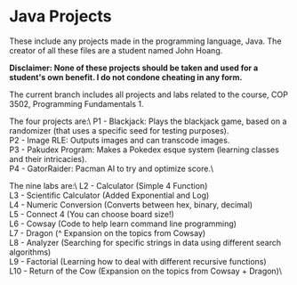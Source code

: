 # Java Projects
These include any projects made in the programming language, Java.
The creator of all these files are a student named John Hoang.

**Disclaimer: None of these projects should be taken and used for a student's own benefit. I do not condone cheating in any form.**

The current branch includes all projects and labs related to the course, COP 3502, Programming Fundamentals 1. 

The four projects are:\\
P1 - Blackjack: Plays the blackjack game, based on a randomizer (that uses a specific seed for testing purposes).\
P2 - Image RLE: Outputs images and can transcode images.\
P3 - Pakudex Program: Makes a Pokedex esque system (learning classes and their intricacies).\
P4 - GatorRaider: Pacman AI to try and optimize score.\

The nine labs are:\\
L2 - Calculator (Simple 4 Function)\
L3 - Scientific Calculator (Added Exponential and Log)\
L4 - Numeric Conversion (Converts between hex, binary, decimal)\
L5 - Connect 4 (You can choose board size!)\
L6 - Cowsay (Code to help learn command line programming)\
L7 - Dragon (^ Expansion on the topics from Cowsay)\
L8 - Analyzer (Searching for specific strings in data using different search algorithms)\
L9 - Factorial (Learning how to deal with different recursive functions)\
L10 - Return of the Cow (Expansion on the topics from Cowsay + Dragon)\

